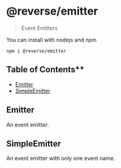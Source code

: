 # @reverse/emitter

> Event Emitters

You can install with nodejs and npm

```
npm i @reverse/emitter
```

## Table of Contents\*\*

- [Emitter](#Emitter)
- [SimpleEmitter](#SimpleEmitter)

## Emitter

An event emitter.

## SimpleEmitter

An event emitter with only one event name.
